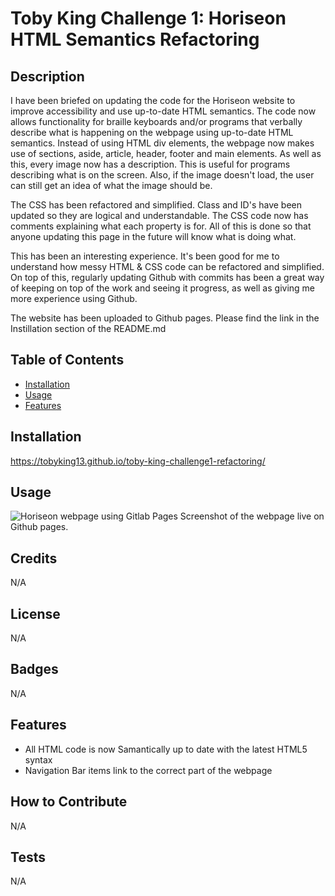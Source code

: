 # Toby King Challenge 1: Horiseon HTML Semantics Refactoring

## Description

I have been briefed on updating the code for the Horiseon website to improve accessibility and use up-to-date HTML semantics. The code now allows functionality for braille keyboards and/or programs that verbally describe what is happening on the webpage using up-to-date HTML semantics. Instead of using HTML div elements, the webpage now makes use of sections, aside, article, header, footer and main elements. As well as this, every image now has a description. This is useful for programs describing what is on the screen. Also, if the image doesn't load, the user can still get an idea of what the image should be. 

The CSS has been refactored and simplified. Class and ID's have been updated so they are logical and understandable. The CSS code now has comments explaining what each property is for. All of this is done so that anyone updating this page in the future will know what is doing what. 

This has been an interesting experience. It's been good for me to understand how messy HTML & CSS code can be refactored and simplified. On top of this, regularly updating Github with commits has been a great way of keeping on top of the work and seeing it progress, as well as giving me more experience using Github. 

The website has been uploaded to Github pages. Please find the link in the Instillation section of the README.md

## Table of Contents

- [Installation](#installation)
- [Usage](#usage)
- [Features](#features)

## Installation

https://tobyking13.github.io/toby-king-challenge1-refactoring/ 

## Usage

![Horiseon webpage using Gitlab Pages](assets/images/screenshot-webpage.png "Horiseon webpage using Gitlab Pages" )
Screenshot of the webpage live on Github pages.

## Credits

N/A

## License

N/A

## Badges

N/A

## Features

* All HTML code is now Samantically up to date with the latest HTML5 syntax
* Navigation Bar items link to the correct part of the webpage

## How to Contribute

N/A

## Tests

N/A